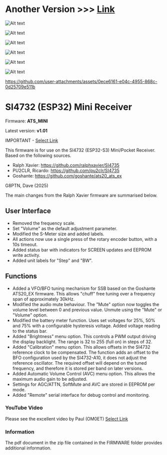 Another Version >>> [Link](https://github.com/superogira/ats-mini)
================================================================================

![Alt text](ats-mini_web.png?raw=true)

![Alt text](ats-mini_web-4.png?raw=true)

![Alt text](ats-mini_web-2.png?raw=true)

![Alt text](ats-mini_web-3.png?raw=true)

![Alt text](ats-mini_web-5.png?raw=true)

![Alt text](20250316_021246.jpg?raw=true)

https://github.com/user-attachments/assets/0ece6161-e04c-4955-868c-0d25709e511b

# SI4732 (ESP32) Mini Receiver
Firmware: **ATS_MINI**

Latest version: **v1.01**

IMPORTANT - [Select Link](https://github.com/G8PTN/ATS_MINI/issues/4#issue-2891115063)

This firmware is for use on the SI4732 (ESP32-S3) Mini/Pocket Receiver.
Based on the following sources.
- Ralph Xavier: https://github.com/ralphxavier/SI4735
- PU2CLR, Ricardo: https://github.com/pu2clr/SI4735
- Goshante: https://github.com/goshante/ats20_ats_ex

G8PTN, Dave (2025)

The main changes from the Ralph Xavier firmware are summarised below.

## User Interface
- Removed the frequency scale.
- Set "Volume" as the default adjustment parameter. 
- Modified the S-Meter size and added labels. 
- All actions now use a single press of the rotary encoder button, with a 10s timeout. 
- Added status bar with indicators for SCREEN updates and EEPROM write activity. 
- Added unit labels for "Step" and "BW".

## Functions

 - Added a VFO/BFO tuning mechanism for SSB based on the Goshante ATS20_EX firmware. This allows "chuff" free tuning over a frequency span of approximately 30kHz. 
 - Modified the audio mute behaviour. The "Mute" option now toggles the volume level between 0 and previous value. Unmute using the "Mute" or "Volume" option.
 - Modified the battery meter function. Uses set voltages for 25%, 50% and 75% with a configurable hysteresis voltage. Added voltage reading to the status bar.
 - Added "Brightness" menu option. This controls a PWM output driving the display backlight. The range is 32 to 255 (full on) in steps of 32.
 - Added "Calibration" menu option. This allows offsets in the SI4732 reference clock to be compensated. The function adds an offset to the BFO configuration used by the SI4732-A10, it does not adjust the reference oscillator. The required offset will depend on the tuned frequency, and therefore it is stored per band on later versions.
 - Added Automatic Volume Control (AVC) menu option. This allows the maximum audio gain to be adjusted.
 - Settings for AGC/ATTN, SoftMute and AVC are stored in EEPROM per mode.
 - Added "Remote" serial interface for debug control and monitoring.

### YouTube Video
Please see the excellent video by Paul (OM0ET) [Select Link](https://www.youtube.com/watch?v=BzrOE9BFpyU)


### Information
The pdf document in the zip file contained in the FIRMWARE folder provides additional information.

